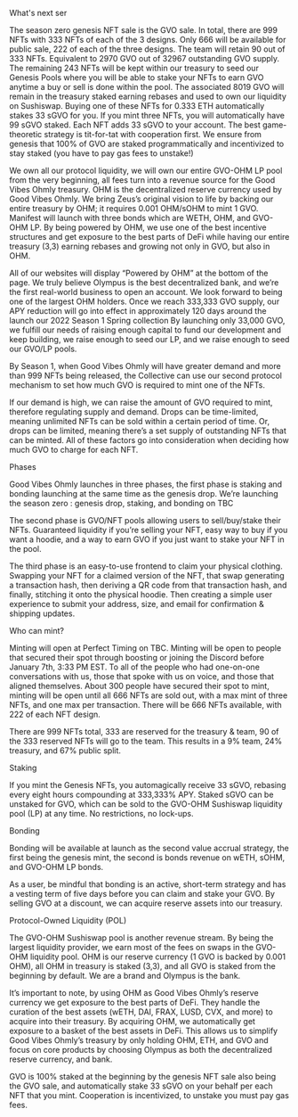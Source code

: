 What's next ser

The season zero genesis NFT sale is the GVO sale. In total, there are 999 NFTs with 333 NFTs of each of the 3 designs. Only 666 will be available for public sale, 222 of each of the three designs. The team will retain 90 out of 333 NFTs. Equivalent to 2970 GVO out of 32967 outstanding GVO supply. The remaining 243 NFTs will be kept within our treasury to seed our Genesis Pools where you will be able to stake your NFTs to earn GVO anytime a buy or sell is done within the pool.
The associated 8019 GVO will remain in the treasury staked earning rebases and used to own our liquidity on Sushiswap. Buying one of these NFTs for 0.333 ETH automatically stakes 33 sGVO for you. If you mint three NFTs, you will automatically have 99 sGVO staked. Each NFT adds 33 sGVO to your account.
The best game-theoretic strategy is tit-for-tat with cooperation first. We ensure from genesis that 100% of GVO are staked programmatically and incentivized to stay staked (you have to pay gas fees to unstake!)

We own all our protocol liquidity, we will own our entire GVO-OHM LP pool from the very beginning, all fees turn into a revenue source for the Good Vibes Ohmly treasury. OHM is the decentralized reserve currency used by Good Vibes Ohmly. We bring Zeus’s original vision to life by backing our entire treasury by OHM; it requires 0.001 OHM/sOHM to mint 1 GVO. Manifest will launch with three bonds which are WETH, OHM, and GVO-OHM LP.
By being powered by OHM, we use one of the best incentive structures and get exposure to the best parts of DeFi while having our entire treasury (3,3) earning rebases and growing not only in GVO, but also in OHM.

All of our websites will display “Powered by OHM” at the bottom of the page. We truly believe Olympus is the best decentralized bank, and we’re the first real-world business to open an account. We look forward to being one of the largest OHM holders.
Once we reach 333,333 GVO supply, our APY reduction will go into effect in approximately 120 days around the launch our 2022 Season 1 Spring collection By launching only 33,000 GVO, we fulfill our needs of raising enough capital to fund our development and keep building, we raise enough to seed our LP, and we raise enough to seed our GVO/LP pools.

By Season 1, when Good Vibes Ohmly will have greater demand and more than 999 NFTs being released, the Collective can use our second protocol mechanism to set how much GVO is required to mint one of the NFTs.

If our demand is high, we can raise the amount of GVO required to mint, therefore regulating supply and demand. Drops can be time-limited, meaning unlimited NFTs can be sold within a certain period of time. Or, drops can be limited, meaning there’s a set supply of outstanding NFTs that can be minted. All of these factors go into consideration when deciding how much GVO to charge for each NFT.

Phases

Good Vibes Ohmly launches in three phases, the first phase is staking and bonding launching at the same time as the genesis drop. We’re launching the season zero : genesis drop, staking, and bonding on TBC

The second phase is GVO/NFT pools allowing users to sell/buy/stake their NFTs. Guaranteed liquidity if you’re selling your NFT, easy way to buy if you want a hoodie, and a way to earn GVO if you just want to stake your NFT in the pool.

The third phase is an easy-to-use frontend to claim your physical clothing. Swapping your NFT for a claimed version of the NFT, that swap generating a transaction hash, then deriving a QR code from that transaction hash, and finally, stitching it onto the physical hoodie. Then creating a simple user experience to submit your address, size, and email for confirmation & shipping updates.

Who can mint?

Minting will open at Perfect Timing on TBC. Minting will be open to people that secured their spot through boosting or joining the Discord before January 7th, 3:33 PM EST. To all of the people who had one-on-one conversations with us, those that spoke with us on voice, and those that aligned themselves.
About 300 people have secured their spot to mint, minting will be open until all 666 NFTs are sold out, with a max mint of three NFTs, and one max per transaction. There will be 666 NFTs available, with 222 of each NFT design.

There are 999 NFTs total, 333 are reserved for the treasury & team, 90 of the 333 reserved NFTs will go to the team. This results in a 9% team, 24% treasury, and 67% public split.

Staking

If you mint the Genesis NFTs, you automagically receive 33 sGVO, rebasing every eight hours compounding at 333,333% APY. Staked sGVO can be unstaked for GVO, which can be sold to the GVO-OHM Sushiswap liquidity pool (LP) at any time. No restrictions, no lock-ups.

Bonding

Bonding will be available at launch as the second value accrual strategy, the first being the genesis mint, the second is bonds revenue on wETH, sOHM, and GVO-OHM LP bonds.

As a user, be mindful that bonding is an active, short-term strategy and has a vesting term of five days before you can claim and stake your GVO. By selling GVO at a discount, we can acquire reserve assets into our treasury.

Protocol-Owned Liquidity (POL)

The GVO-OHM Sushiswap pool is another revenue stream. By being the largest liquidity provider, we earn most of the fees on swaps in the GVO-OHM liquidity pool. 
OHM is our reserve currency (1 GVO is backed by 0.001 OHM), all OHM in treasury is staked (3,3), and all GVO is staked from the beginning by default. We are a brand and Olympus is the bank.

It’s important to note, by using OHM as Good Vibes Ohmly’s reserve currency we get exposure to the best parts of DeFi. They handle the curation of the best assets (wETH, DAI, FRAX, LUSD, CVX, and more) to acquire into their treasury. By acquiring OHM, we automatically get exposure to a basket of the best assets in DeFi. This allows us to simplify Good Vibes Ohmly’s treasury by only holding OHM, ETH, and GVO and focus on core products by choosing Olympus as both the decentralized reserve currency, and bank.

GVO is 100% staked at the beginning by the genesis NFT sale also being the GVO sale, and automatically stake 33 sGVO on your behalf per each NFT that you mint. Cooperation is incentivized, to unstake you must pay gas fees. 
